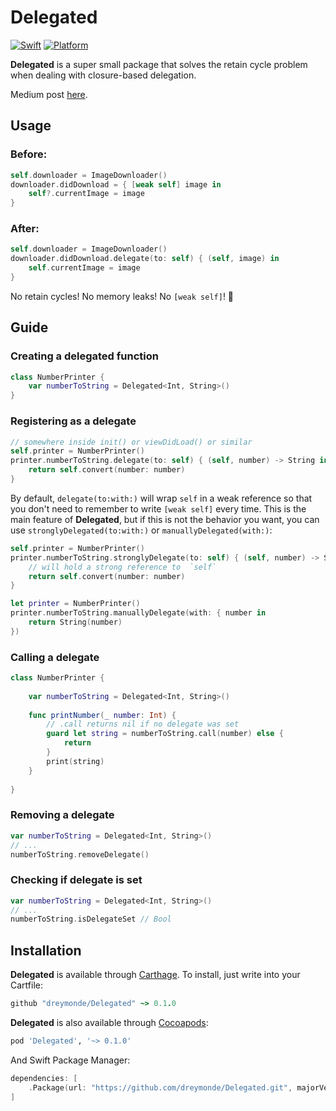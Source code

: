 # Delegated
[![Swift][swift-badge]][swift-url]
[![Platform][platform-badge]][platform-url]

**Delegated** is a super small package that solves the retain cycle problem when dealing with closure-based delegation.

Medium post [here](https://medium.com/anysuggestion/preventing-memory-leaks-with-swift-compile-time-safety-49b845df4dc6).

## Usage

### Before:

```swift
self.downloader = ImageDownloader()
downloader.didDownload = { [weak self] image in
    self?.currentImage = image
}
```

### After:

```swift
self.downloader = ImageDownloader()
downloader.didDownload.delegate(to: self) { (self, image) in
    self.currentImage = image
}
```

No retain cycles! No memory leaks! No `[weak self]`! 🎉

## Guide

### Creating a delegated function

```swift
class NumberPrinter {
    var numberToString = Delegated<Int, String>()
}
```

### Registering as a delegate

```swift
// somewhere inside init() or viewDidLoad() or similar
self.printer = NumberPrinter()
printer.numberToString.delegate(to: self) { (self, number) -> String in
    return self.convert(number: number)
}
```

By default, `delegate(to:with:)` will wrap `self` in a weak reference so that you don't need to remember to write `[weak self]` every time. This is the main feature of **Delegated**, but if this is not the behavior you want, you can use `stronglyDelegated(to:with:)` or `manuallyDelegated(with:)`:

```swift
self.printer = NumberPrinter()
printer.numberToString.stronglyDelegate(to: self) { (self, number) -> String in
    // will hold a strong reference to  `self`
    return self.convert(number: number) 
}
```

```swift
let printer = NumberPrinter()
printer.numberToString.manuallyDelegate(with: { number in
    return String(number)
})
```

### Calling a delegate

```swift
class NumberPrinter {
    
    var numberToString = Delegated<Int, String>()
    
    func printNumber(_ number: Int) {
        // .call returns nil if no delegate was set
        guard let string = numberToString.call(number) else {
            return
        }
        print(string)
    }
    
}
```

### Removing a delegate

```swift
var numberToString = Delegated<Int, String>()
// ...
numberToString.removeDelegate()
```

### Checking if delegate is set

```swift
var numberToString = Delegated<Int, String>()
// ...
numberToString.isDelegateSet // Bool
```

## Installation

**Delegated** is available through [Carthage][carthage-url]. To install, just write into your Cartfile:

```ruby
github "dreymonde/Delegated" ~> 0.1.0
```

**Delegated** is also available through [Cocoapods][cocoapods-url]:

```ruby
pod 'Delegated', '~> 0.1.0'
```

And Swift Package Manager:

```swift
dependencies: [
    .Package(url: "https://github.com/dreymonde/Delegated.git", majorVersion: 0, minor: 1),
]
```

[swift-badge]: https://img.shields.io/badge/Swift-4.0-orange.svg?style=flat
[swift-url]: https://swift.org
[platform-badge]: https://img.shields.io/badge/platform-iOS%20%7C%20macOS%20%7C%20watchOS%20%7C%20tvOS%20%7C%20Linux-lightgrey.svg
[platform-url]: https://developer.apple.com/swift/
[carthage-url]: https://github.com/Carthage/Carthage
[cocoapods-url]: https://github.com/CocoaPods/CocoaPods
